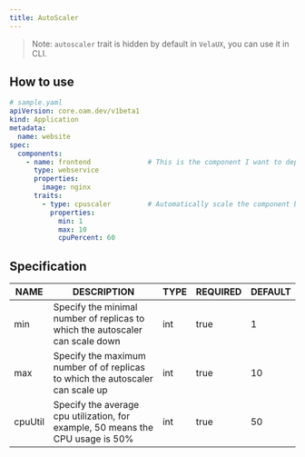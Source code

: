 ```yaml
---
title: AutoScaler
---
```


> Note: `autoscaler` trait is hidden by default in `VelaUX`, you can use it in CLI.

## How to use

```yaml
# sample.yaml
apiVersion: core.oam.dev/v1beta1
kind: Application
metadata:
  name: website
spec:
  components:
    - name: frontend              # This is the component I want to deploy
      type: webservice
      properties:
        image: nginx
      traits:
        - type: cpuscaler         # Automatically scale the component by CPU usage after deployed
          properties:
            min: 1
            max: 10
            cpuPercent: 60
```

## Specification


| NAME    | DESCRIPTION                                                                     | TYPE | REQUIRED | DEFAULT |
| ------- | ------------------------------------------------------------------------------- | ---- | -------- | ------- |
| min     | Specify the minimal number of replicas to which the autoscaler can scale down   | int  | true     | 1       |
| max     | Specify the maximum number of of replicas to which the autoscaler can scale up  | int  | true     | 10      |
| cpuUtil | Specify the average cpu utilization, for example, 50 means the CPU usage is 50% | int  | true     | 50      |
